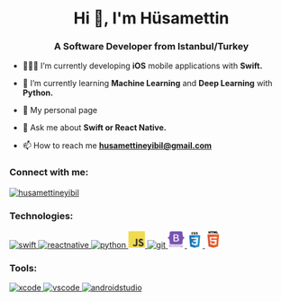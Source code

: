 <h1 align="center">Hi 👋, I'm Hüsamettin</h1>
<h3 align="center">A Software Developer from Istanbul/Turkey</h3>



- 👨🏻‍💻 I’m currently developing **iOS** mobile applications with **Swift.** 

- 🌱 I’m currently learning **Machine Learning** and **Deep Learning** with **Python.** 

- 📝 My personal page 

- 💬 Ask me about **Swift or React Native.**

- 📫 How to reach me **husamettineyibil@gmail.com**

<h3 align="left">Connect with me:</h3>
<p align="left">
<a href="https://www.linkedin.com/in/husamettineyibil/" target="blank"><img align="center" src="https://velanovascular.com/wp-content/uploads/2020/06/LinkedIn.png" alt="husamettineyibil" height="30" width="30" /></a>
</p>

<h3 align="left">Technologies:</h3>
<p align="left"> 
<a href="https://developer.apple.com/swift/" target="_blank"> <img src="https://seeklogo.com/images/S/swift-logo-F41F53A22D-seeklogo.com.png" alt="swift" width="30" height="30"/> </a>  
<a href="https://reactnative.dev/" target="_blank"> <img src="https://upload.wikimedia.org/wikipedia/commons/thumb/4/47/React.svg/1200px-React.svg.png" alt="reactnative" width="33" height="30"/> </a>
<a href="https://www.python.org/" target="_blank"> <img src="https://upload.wikimedia.org/wikipedia/commons/thumb/c/c3/Python-logo-notext.svg/1200px-Python-logo-notext.svg.png" alt="python" width="30" height="30"/> </a>  
<a href="https://developer.mozilla.org/en-US/docs/Web/JavaScript" target="_blank"> <img src="https://raw.githubusercontent.com/devicons/devicon/master/icons/javascript/javascript-original.svg" alt="javascript" width="30" height="30"/> </a>
<a href="https://git-scm.com/" target="_blank"> <img src="https://www.vectorlogo.zone/logos/git-scm/git-scm-icon.svg" alt="git" width="30" height="30"/> </a>
<a href="https://getbootstrap.com" target="_blank"> <img src="https://raw.githubusercontent.com/devicons/devicon/master/icons/bootstrap/bootstrap-plain-wordmark.svg" alt="bootstrap" width="30" height="30"/> </a>
<a href="https://www.w3schools.com/css/" target="_blank"> <img src="https://raw.githubusercontent.com/devicons/devicon/master/icons/css3/css3-original-wordmark.svg" alt="css3" width="28" height="28"/> </a> 
<a href="https://www.w3.org/html/" target="_blank"> <img src="https://raw.githubusercontent.com/devicons/devicon/master/icons/html5/html5-original-wordmark.svg" alt="html5" width="30" height="30"/> </a> 

  
<h3 align="left">Tools:</h3>

<a href="https://developer.apple.com/xcode/" target="_blank"> <img src="https://is2-ssl.mzstatic.com/image/thumb/Purple126/v4/24/0e/2d/240e2d5d-6aef-cecd-fed8-05223333f8af/Xcode-85-220-0-4-2x.png/1200x630bb.png" alt="xcode" width="37" height="37"/> </a>
<a href="https://code.visualstudio.com/" target="_blank"> <img src="https://upload.wikimedia.org/wikipedia/commons/thumb/9/9a/Visual_Studio_Code_1.35_icon.svg/1024px-Visual_Studio_Code_1.35_icon.svg.png" alt="vscode" width="30" height="30"/> </a>
<a href="https://developer.android.com/studio" target="_blank"> <img src="https://img2.pngindir.com/20180330/wbw/kisspng-android-studio-integrated-development-environment-android-5abdfba87a0be9.3615427715224001684999.jpg" alt="androidstudio" width="30" height="30"/> </a> 

</p>
